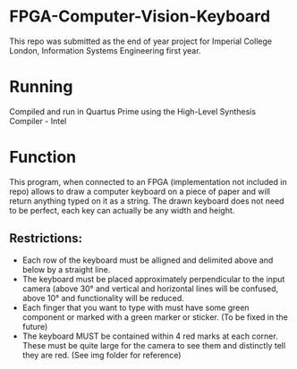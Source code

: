 # FPGA-Computer-Vision-Keyboard
This repo was submitted as the end of year project for Imperial College London, Information Systems Engineering first year.

# Running
Compiled and run in Quartus Prime using the High-Level Synthesis Compiler - Intel

# Function
This program, when connected to an FPGA (implementation not included in repo) allows to draw a computer keyboard on a piece of paper and will return anything typed on it as a string. The drawn keyboard does not need to be perfect, each key can actually be any width and height.

## Restrictions:
- Each row of the keyboard must be alligned and delimited above and below by a straight line.
- The keyboard must be placed approximately perpendicular to the input camera (above 30° and vertical and horizontal lines will be confused, above 10° and functionality will be reduced.
- Each finger that you want to type with must have some green component or marked with a green marker or sticker. (To be fixed in the future)
- The keyboard MUST be contained within 4 red marks at each corner. These must be quite large for the camera to see them and distinctly tell they are red. (See img folder for reference)

